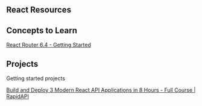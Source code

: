 ## React Resources

## Concepts to Learn

[React Router 6.4 - Getting Started](https://youtu.be/L2kzUg6IzxM)

## Projects

Getting started projects

[Build and Deploy 3 Modern React API Applications in 8 Hours - Full Course | RapidAPI](https://youtu.be/dyFVwXROzZk)
